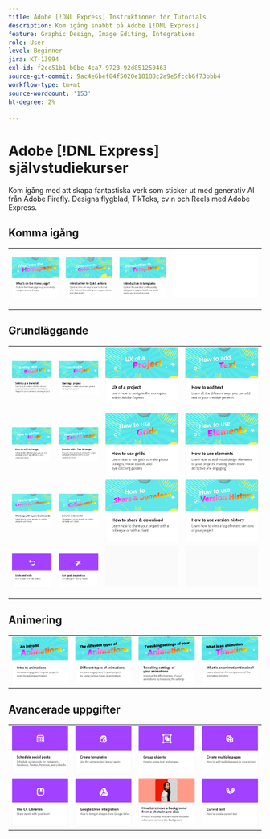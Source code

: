 ```yaml
---
title: Adobe [!DNL Express] Instruktioner för Tutorials
description: Kom igång snabbt på Adobe [!DNL Express]
feature: Graphic Design, Image Editing, Integrations
role: User
level: Beginner
jira: KT-13994
exl-id: f2cc51b1-b0be-4ca7-9723-92d851250463
source-git-commit: 9ac4e6bef84f5020e18188c2a9e5fccb6f73bbb4
workflow-type: tm+mt
source-wordcount: '153'
ht-degree: 2%

---
```


# Adobe [!DNL Express] självstudiekurser

Kom igång med att skapa fantastiska verk som sticker ut med generativ AI från Adobe Firefly. Designa flygblad, TikToks, cv:n och Reels med Adobe Express.

## Komma igång

<table style="table-layout:fixed">
<tr>
 <td>
      <a href="get-started.md">
         <img alt="Vad finns på startsidan" src="assets/home-page.png" />
      </a>
 </td>
 <td>
      <a href="quick-actions.md">
         <img alt="Introduktion till snabbåtgärder" src="assets/quick-actions.png" />
      </a>
 </td>
 <td>
      <a href="introduction-templates.md">
         <img alt="Introduktion till snabbåtgärder" src="assets/introduction-templates.png" />
      </a>
 </td>
 <td>
      <img alt="Avgränsare" src="../assets/Whitespacer.png" />
      <div>
      <br>
   </td>
</tr>
</table>

## Grundläggande

<table style="table-layout:fixed">
<tr>
 <td>
      <a href="brand.md">
         <img alt="Konfigurera ett varumärkeskit" src="assets/brand.png" />
      </a>
  </td>
   <td>
      <a href="new-project.md">
         <img alt="Starta ett projekt" src="assets/starting-a-project.png" />
      </a>
  </td>
   <td>
      <a href="workspace.md">
         <img alt="Användarupplevelse för ett projekt" src="assets/workspace.png" />
      </a>
  </td>
  <td>
      <a href="text-effects.md">
         <img alt="Lägga till text" src="assets/text-effects.png" />
      </a>
  </td>
</tr>
<tr>
   <td>
      <a href="image-effects.md">
         <img alt="Lägga till en bild" src="assets/image-effects.png" />
      </a>
  </td>
   <td>
      <a href="add-gen-ai-image.md">
         <img alt="Lägga till en Gen AI-bild" src="assets/gen-ai-image.png" />
      </a>
  </td>
   <td>
      <a href="grids.md">
         <img alt="Använda stödraster" src="assets/grids.png" />
      </a>
  </td>
   <td>
         <a href="add-design-assets.md">
            <img alt="Använda element" src="assets/design-assets.png" />
         </a>
   </td>
</tr>
<tr>
   <td>
         <a href="layers.md">
            <img alt="Arbeta med lager och ritytor" src="assets/layers.png" />
         </a>
   </td>
   <td>
   <a href="collaborate.md">
      <img alt="Så här samarbetar du" src="assets/collaborate.png" />
   </a>
   </td>
   <td>
   <a href="share.md">
      <img alt="Dela och hämta" src="assets/share.png" />
   </a>
   </td>
   <td>
   <a href="version-history.md">
      <img alt="Så här använder du versionshistoriken" src="assets/version-history.png" />
   </a>
   </td>
</tr>
<tr>
   <td>
      <a href="undo-redo.md">
         <img alt="Ångra och göra om" src="assets/undo-redo.png" />
      </a>
   </td>
   <td>
      <a href="get-inspiration.md">
         <img alt="Få snabb inspiration" src="assets/inspiration.png" />
      </a>
  </td>
  <td>
      <img alt="Avgränsare" src="../assets/Gray_thumbnail.png" />
      <div>
      <br>
   </td>
   <td>
      <img alt="Avgränsare" src="../assets/Gray_thumbnail.png" />
      <div>
      <br>
   </td>
</tr>
</table>

## Animering

<table style="table-layout:fixed">
<tr>
   <td>
         <a href="intro-animation.md">
            <img alt="Introduktion till animeringar" src="assets/intro-animations.png" />
         </a>
   </td>
  <td>
         <a href="different-types-animation.md">
            <img alt="Olika typer av animering" src="assets/different-animations.png" />
         </a>
   </td>
   <td>
         <a href="tweak-animation.md">
            <img alt="Justera inställningarna för animeringar" src="assets/tweaking-settings.png" />
         </a>
   </td>
   <td>
         <a href="animation-timeline.md">
            <img alt="Vad är animeringstidslinjen?" src="assets/what-is-animation-timeline.png" />
         </a>
   </td>
</tr>
</table>

## Avancerade uppgifter

<table style="table-layout:fixed">
<tr>
   <td>
      <a href="schedule.md">
         <img alt="Schemalägg sociala inlägg" src="assets/schedule.png" />
      </a>
   </td>
   <td>
   <a href="create-templates.md">
      <img alt="Skapa mallar" src="assets/templates.png" />
   </a>
   </td>
   <td>
         <a href="group-objects.md">
            <img alt="Gruppera objekt" src="assets/group-objects.png" />
         </a>
   </td>
   <td>
      <a href="multiple-pages.md">
         <img alt="Skapa flera sidor" src="assets/multiple-pages.png" />
      </a>
  </td>
</tr>
<tr>
  <td>
      <a href="cc-libraries.md">
         <img alt="Använda CC Libraries" src="assets/cc-libraries.png" />
      </a>
  </td>
   <td>
      <a href="google-drive.md">
         <img alt="Integrering med Google Drive" src="assets/google-drive.png" />
      </a>
  </td>
   <td>
         <a href="remove-background.md">
            <img alt="Ta bort bakgrund" src="assets/background.png" />
         </a>
   </td>
  <td>
         <a href="create-curved-text.md">
            <img alt="Skapa krökt text" src="assets/curved-text.png" />
         </a>
   </td>
</tr>
</table>
